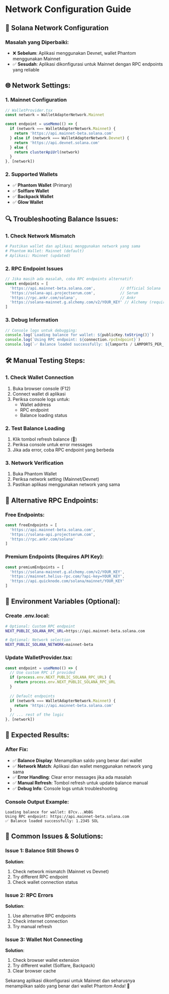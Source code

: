 # Network Configuration Guide

## 🔧 **Solana Network Configuration**

### **Masalah yang Diperbaiki:**
- ❌ **Sebelum**: Aplikasi menggunakan Devnet, wallet Phantom menggunakan Mainnet
- ✅ **Sesudah**: Aplikasi dikonfigurasi untuk Mainnet dengan RPC endpoints yang reliable

## 🌐 **Network Settings:**

### **1. Mainnet Configuration**
```typescript
// WalletProvider.tsx
const network = WalletAdapterNetwork.Mainnet

const endpoint = useMemo(() => {
  if (network === WalletAdapterNetwork.Mainnet) {
    return 'https://api.mainnet-beta.solana.com'
  } else if (network === WalletAdapterNetwork.Devnet) {
    return 'https://api.devnet.solana.com'
  } else {
    return clusterApiUrl(network)
  }
}, [network])
```

### **2. Supported Wallets**
- ✅ **Phantom Wallet** (Primary)
- ✅ **Solflare Wallet**
- ✅ **Backpack Wallet**
- ✅ **Glow Wallet**

## 🔍 **Troubleshooting Balance Issues:**

### **1. Check Network Mismatch**
```bash
# Pastikan wallet dan aplikasi menggunakan network yang sama
# Phantom Wallet: Mainnet (default)
# Aplikasi: Mainnet (updated)
```

### **2. RPC Endpoint Issues**
```typescript
// Jika masih ada masalah, coba RPC endpoints alternatif:
const endpoints = [
  'https://api.mainnet-beta.solana.com',           // Official Solana
  'https://solana-api.projectserum.com',           // Serum
  'https://rpc.ankr.com/solana',                   // Ankr
  'https://solana-mainnet.g.alchemy.com/v2/YOUR_KEY' // Alchemy (requires API key)
]
```

### **3. Debug Information**
```typescript
// Console logs untuk debugging:
console.log(`Loading balance for wallet: ${publicKey.toString()}`)
console.log(`Using RPC endpoint: ${connection.rpcEndpoint}`)
console.log(`✅ Balance loaded successfully: ${lamports / LAMPORTS_PER_SOL} SOL`)
```

## 🛠️ **Manual Testing Steps:**

### **1. Check Wallet Connection**
1. Buka browser console (F12)
2. Connect wallet di aplikasi
3. Periksa console logs untuk:
   - Wallet address
   - RPC endpoint
   - Balance loading status

### **2. Test Balance Loading**
1. Klik tombol refresh balance (🔄)
2. Periksa console untuk error messages
3. Jika ada error, coba RPC endpoint yang berbeda

### **3. Network Verification**
1. Buka Phantom Wallet
2. Periksa network setting (Mainnet/Devnet)
3. Pastikan aplikasi menggunakan network yang sama

## 🔄 **Alternative RPC Endpoints:**

### **Free Endpoints:**
```typescript
const freeEndpoints = [
  'https://api.mainnet-beta.solana.com',
  'https://solana-api.projectserum.com',
  'https://rpc.ankr.com/solana'
]
```

### **Premium Endpoints (Requires API Key):**
```typescript
const premiumEndpoints = [
  'https://solana-mainnet.g.alchemy.com/v2/YOUR_KEY',
  'https://mainnet.helius-rpc.com/?api-key=YOUR_KEY',
  'https://api.quicknode.com/solana/mainnet/YOUR_KEY'
]
```

## 📝 **Environment Variables (Optional):**

### **Create .env.local:**
```bash
# Optional: Custom RPC endpoint
NEXT_PUBLIC_SOLANA_RPC_URL=https://api.mainnet-beta.solana.com

# Optional: Network selection
NEXT_PUBLIC_SOLANA_NETWORK=mainnet-beta
```

### **Update WalletProvider.tsx:**
```typescript
const endpoint = useMemo(() => {
  // Use custom RPC if provided
  if (process.env.NEXT_PUBLIC_SOLANA_RPC_URL) {
    return process.env.NEXT_PUBLIC_SOLANA_RPC_URL
  }
  
  // Default endpoints
  if (network === WalletAdapterNetwork.Mainnet) {
    return 'https://api.mainnet-beta.solana.com'
  }
  // ... rest of the logic
}, [network])
```

## 🎯 **Expected Results:**

### **After Fix:**
- ✅ **Balance Display**: Menampilkan saldo yang benar dari wallet
- ✅ **Network Match**: Aplikasi dan wallet menggunakan network yang sama
- ✅ **Error Handling**: Clear error messages jika ada masalah
- ✅ **Manual Refresh**: Tombol refresh untuk update balance manual
- ✅ **Debug Info**: Console logs untuk troubleshooting

### **Console Output Example:**
```
Loading balance for wallet: 87cv...WbBG
Using RPC endpoint: https://api.mainnet-beta.solana.com
✅ Balance loaded successfully: 1.2345 SOL
```

## 🚨 **Common Issues & Solutions:**

### **Issue 1: Balance Still Shows 0**
**Solution**: 
1. Check network mismatch (Mainnet vs Devnet)
2. Try different RPC endpoint
3. Check wallet connection status

### **Issue 2: RPC Errors**
**Solution**:
1. Use alternative RPC endpoints
2. Check internet connection
3. Try manual refresh

### **Issue 3: Wallet Not Connecting**
**Solution**:
1. Check browser wallet extension
2. Try different wallet (Solflare, Backpack)
3. Clear browser cache

Sekarang aplikasi dikonfigurasi untuk Mainnet dan seharusnya menampilkan saldo yang benar dari wallet Phantom Anda! 🎉
